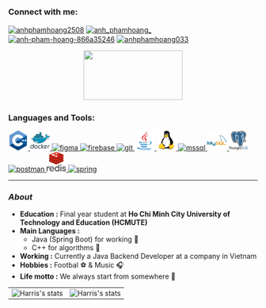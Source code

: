 <h3 align="left">Connect with me:</h3>
<p align="left">
<a href="https://fb.com/anhphamhoang2508" target="blank"><img align="center" src="https://raw.githubusercontent.com/rahuldkjain/github-profile-readme-generator/master/src/images/icons/Social/facebook.svg" alt="anhphamhoang2508" height="30" width="40" /></a>
<a href="https://instagram.com/anh_phamhoang_" target="blank"><img align="center" src="https://raw.githubusercontent.com/rahuldkjain/github-profile-readme-generator/master/src/images/icons/Social/instagram.svg" alt="anh_phamhoang_" height="30" width="40" /></a>
<a href="https://linkedin.com/in/anh-pham-hoang-866a35246" target="blank"><img align="center" src="https://raw.githubusercontent.com/rahuldkjain/github-profile-readme-generator/master/src/images/icons/Social/linked-in-alt.svg" alt="anh-pham-hoang-866a35246" height="30" width="40" /></a>
<a href="https://www.leetcode.com/anhphamhoang033" target="blank"><img align="center" src="https://raw.githubusercontent.com/rahuldkjain/github-profile-readme-generator/master/src/images/icons/Social/leet-code.svg" alt="anhphamhoang033" height="30" width="40" /></a>
</p>

<p align="center">
  <img width="200" height="100" src="https://math.sun.ac.za/prodinger/thanks.gif">
</p>
<h3 align="left">Languages and Tools:</h3>
<p align="left"> <a href="https://www.w3schools.com/cpp/" target="_blank" rel="noreferrer"> <img src="https://raw.githubusercontent.com/devicons/devicon/master/icons/cplusplus/cplusplus-original.svg" alt="cplusplus" width="40" height="40"/> </a> <a href="https://www.docker.com/" target="_blank" rel="noreferrer"> <img src="https://raw.githubusercontent.com/devicons/devicon/master/icons/docker/docker-original-wordmark.svg" alt="docker" width="40" height="40"/> </a> <a href="https://www.figma.com/" target="_blank" rel="noreferrer"> <img src="https://www.vectorlogo.zone/logos/figma/figma-icon.svg" alt="figma" width="40" height="40"/> </a> <a href="https://firebase.google.com/" target="_blank" rel="noreferrer"> <img src="https://www.vectorlogo.zone/logos/firebase/firebase-icon.svg" alt="firebase" width="40" height="40"/> </a> <a href="https://git-scm.com/" target="_blank" rel="noreferrer"> <img src="https://www.vectorlogo.zone/logos/git-scm/git-scm-icon.svg" alt="git" width="40" height="40"/> </a> <a href="https://www.java.com" target="_blank" rel="noreferrer"> <img src="https://raw.githubusercontent.com/devicons/devicon/master/icons/java/java-original.svg" alt="java" width="40" height="40"/> </a> <a href="https://www.linux.org/" target="_blank" rel="noreferrer"> <img src="https://raw.githubusercontent.com/devicons/devicon/master/icons/linux/linux-original.svg" alt="linux" width="40" height="40"/> </a> <a href="https://www.microsoft.com/en-us/sql-server" target="_blank" rel="noreferrer"> <img src="https://www.svgrepo.com/show/303229/microsoft-sql-server-logo.svg" alt="mssql" width="40" height="40"/> </a> <a href="https://www.mysql.com/" target="_blank" rel="noreferrer"> <img src="https://raw.githubusercontent.com/devicons/devicon/master/icons/mysql/mysql-original-wordmark.svg" alt="mysql" width="40" height="40"/> </a> <a href="https://www.postgresql.org" target="_blank" rel="noreferrer"> <img src="https://raw.githubusercontent.com/devicons/devicon/master/icons/postgresql/postgresql-original-wordmark.svg" alt="postgresql" width="40" height="40"/> </a> <a href="https://postman.com" target="_blank" rel="noreferrer"> <img src="https://www.vectorlogo.zone/logos/getpostman/getpostman-icon.svg" alt="postman" width="40" height="40"/> </a> <a href="https://redis.io" target="_blank" rel="noreferrer"> <img src="https://raw.githubusercontent.com/devicons/devicon/master/icons/redis/redis-original-wordmark.svg" alt="redis" width="40" height="40"/> </a> <a href="https://spring.io/" target="_blank" rel="noreferrer"> <img src="https://www.vectorlogo.zone/logos/springio/springio-icon.svg" alt="spring" width="40" height="40"/> </a> </p>


---------------------------------------------------------------------------------------------------------------------------------------------------------------------------------
### <i>About</i>

-  **Education :** Final year student at **Ho Chi Minh City University of Technology and Education (HCMUTE)**
-  **Main Languages :**
    - Java (Spring Boot) for working 💼
    - C++ for algorithms 🧮
-  **Working :** Currently a Java Backend Developer at a company in Vietnam
-  **Hobbies :** Footbal ⚽ & Music :headphones:
-  **Life motto :** We always start from somewhere 🎯

<table align="center">
  <tr>
    <td>
      <img width="1000px" alt="Harris's stats" src="https://github-readme-stats.vercel.app/api?username=anhphamhoangdev&show_icons=true&border_radius=5&card_width=350px&card_height=200px">
    </td>
    <td>
      <img width="1000px" alt="Harris's stats" src="https://github-readme-stats.vercel.app/api/top-langs/?username=anhphamhoangdev&card_width=350px&layout=compact&hide=scss,javascript,css">
    </td>
  </tr>
</table>



